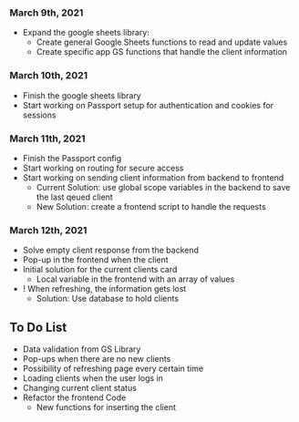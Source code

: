 ### March 9th, 2021
* Expand the google sheets library:
    * Create general Google Sheets functions to read and update values
    * Create specific app GS functions that handle the client information

### March 10th, 2021
* Finish the google sheets library
* Start working on Passport setup for authentication and cookies for sessions

### March 11th, 2021
* Finish the Passport config
* Start working on routing for secure access
* Start working on sending client information from backend to frontend
    * Current Solution: use global scope variables in the backend to save the last qeued client
    * New Solution: create a frontend script to handle the requests

### March 12th, 2021
* Solve empty client response from the backend
* Pop-up in the frontend when the client
* Initial solution for the current clients card
    * Local variable in the frontend with an array of values
* ! When refreshing, the information gets lost
    * Solution: Use database to hold clients

## To Do List
* Data validation from GS Library
* Pop-ups when there are no new clients
* Possibility of refreshing page every certain time
* Loading clients when the user logs in
* Changing current client status
* Refactor the frontend Code
    * New functions for inserting the client